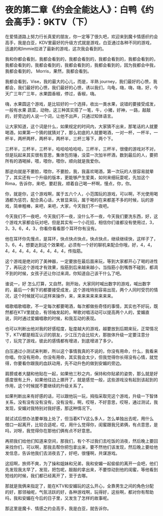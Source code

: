 # 夜的第二章《约会全能达人》：白鸭《约会高手》：9KTV（下）

在爱情道路上努力行长真爱的朋友，你一定等了很久吧，欢迎来到魔卡情感织约会高手，我是白亚，KDV里最好的升级方式就是游戏，白亚通过各种不同的游戏，迅速的和Immie拉进了最新的游戏，这次我会看到的。

我和你都会看到，我都会看到的，我都会看到的，我都会看到的，我都会看到的，我都会看到的，我都会看到的，我都会看到的，我都会看到的，因为我都会中我，我都会看到的， Morris，果然，我都会看到。

我都会看到，Vise，我的最大的心儿，而是，半熟 journey，我们最好的心愤，我都会，我们最好的心愤，我们最好的心愤，诱以我们，乌龟，嗨，嗨，嗨，好，今天广三年广三年，水果圆香椒，停过，香椒，嗨。

嗨，水果圆这个游戏，是比较好的一个选择，收出一类水果，说错的要接受成发，一般有水果 蔬菜，动物，这三种其实搭了一笔，牛，小猪，好神，一路，敲敲的，好旁边的人说一个词，让他不出声，只通过知体语言。

让大家知道，这个词是什么，如果规定的时间内，大家猜不出来，那笔话的人就要喝酒，如果第一个猜的就猜对了，那么初底的人就要喝酒，一对一杯，一杯半，一杯半，两杯两杯，两杯半，两杯半，三杯三等下，两个下。

三杯半，三杯半，三杯半，哈哈哈哈哈哈，三杯半，三杯半，很傻的游戏对不对，但是玩起来其实很有意思，集体包剪锤，没菜一次加半杯酒，数到最后的人，要把所有的酒喝掉，喂，喂你，喂你，顺向就是我爱你。

那逆向就是不要脸，喂你，不要脸，我，我喜欢喝酒，第一次玩的人很容易就晕了，其实还有一个升级的版本，更能够产生爱美，如何来细玩耍呢，先加这个Rima，告诉你，来吧，要赶我，顺着自己喝一杯啊，慢点，你，你。

你，就是你，这个游戏啊，属于五六个人，小范围玩的游戏，可以啊，不光使用喝酒都为惩罚，配合真心话，大冒显来玩，属于喝的在来都差不多的时候，玩的游戏，简单粗棒，来吧，来吧，大家，今天我们不一夜吧。

今天我们不一夜吧，今天我们不一夜，没什么不一夜，今天我们要洗东西，好，这个游戏大家都会玩对吧，但是其实有一个小花招，相信你们谁都没有使用过，3，3，3，6，4，3，你看你看看那个耳环你有没有。

他在耳环你先慢点，是耳环，快点快点快点，快点快点，继续继续快，这样子了，3，6，4，想要达到这个效果呢，必须有一个好的聊机来配合你哦，好，4，4，4，4，4，4，4，4，4，4，4，传指筋。

这个游戏是绝对的了美神器，一定要放在最后面来玩，等到大家都开心了喝的进性了，再玩这个游戏才有效果，指筋到后来越来越小，当指筋小到嘴唇不碰到，都凋不到的时候，女孩子还让你过来凋，你知道自己该干什么了吧。

谁说一，好 怎么打算，又自然，刚开始，大家同时喊出数字的游戏，喊出数字的，最后一个剩下的都要接受成发，这个游戏特别容易出现，两个人同时受罚的情况，这个时候就可以这样来操作，来，来来来来来来来来。

唱歌唱歌唱歌，不一定每次都要喝酒，每次都做些奇怪的事情，其实也不好玩，既然都在KTV里就会，有领袖发起的，琴歌对唱活动可以提高两个人的，爱媚直说，同时通过爱媚唱歌的时候，和我互动的表现。

也可以判断出他对我的好感程度，耻度越大的游戏，越要放到后期来玩，正常情况下，KTV都是相互认识的朋友，少江压力会比较大，那肢体升级一定要注意分寸，玩完了游戏，彼此的感情都有增进，到底增进了多少。

白压通过小测试来判断，所以这个事情我真的不说的，你没有用命，什么，我看来你唱，你没有用命，你没有用命，其实我会太少，但我觉得你长得没有心情，就觉得，你要看你跟我的血跃动用，先不动升色的做到安媚的旁边。

肩膀或者大腿和他贴在一起，如果他三秒之内，保持和你贴紧的姿势，那么就是好感度很有上升，如果他往边上挪开了，就是感觉一般，这些游戏没有起到该起到的作用，这个时候就不要继续的升级关系了。

如果判断出来有好感的话，可以跟他玩一玩，拇指采取完这个游戏，升级一下智体关系，没有没有没有没有，没有没有，啊，哎呀，不好意思，哎呀，通过测试，我发现，安媚对我特别对我好感，那这种情况下。

就试试后想办法要单独上处了，但当着KTV这么多人，怎么单独出去呢，用什么借口一起离开，比较合适呢，哎，用什么觉得你，闺蜜跟我兄弟俩，有点意思，是吗，对呀，我觉得你在那他们俩有点不好意思。

再把我们给他们知道来空间，那我们，有个不过我们去吃饭的消夜，然后晚上要回来找你们，可以啊，那我去帮你把包拿出来，要不然他们该发现，然后晚上要给他发信息，告诉他我们去消夜去了，好吧，很懂啊，共谋游戏。

这招啊，旅师不爽，为了操和姐妹和兄弟，我和安媚一起偷偷的离开一会吧，他们先发现我太早了，发现，把包呢，敲敲的拿出来，不要惊动到他的闺蜜，等他看到短线的时候，我们都已经离开了，至于去哪。

那就是我俩来指定了，能在KTV和安媚玩的这么开心，全靠男生之间的角色分配的好，那领袖呢，气氛活跃的好，各种游戏啊，玩得好，这些啊，都对你有帮助吗，我和安媚在今后的日子里，又发生了怎样的故事呢。

那这里是魔卡、情感之约会高手，我是白亚，就告诉你。